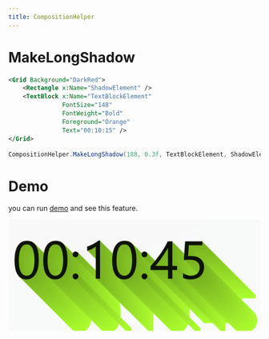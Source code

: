 ```yaml
---
title: CompositionHelper
---
```


# MakeLongShadow

```xml
<Grid Background="DarkRed">
    <Rectangle x:Name="ShadowElement" />
    <TextBlock x:Name="TextBlockElement"
               FontSize="148"
               FontWeight="Bold"
               Foreground="Orange"
               Text="00:10:15" />
</Grid>
```

```cs
CompositionHelper.MakeLongShadow(188, 0.3f, TextBlockElement, ShadowElement, Color.FromArgb(255, 250, 110, 93));
```

# Demo
you can run [demo](https://github.com/WinUICommunity/WinUICommunity) and see this feature.

![WinUICommunity](https://raw.githubusercontent.com/WinUICommunity/Resources/main/WinUICommunityDocs/LongShadowTextBlock.png)
